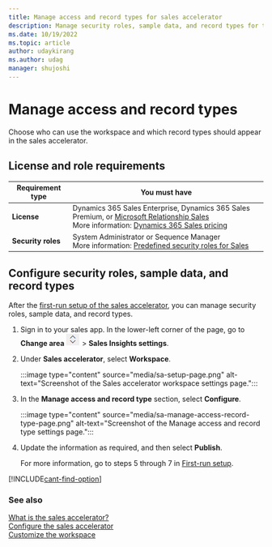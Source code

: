 ```yaml
---
title: Manage access and record types for sales accelerator
description: Manage security roles, sample data, and record types for the Dynamics 365 sales accelerator.
ms.date: 10/19/2022
ms.topic: article
author: udaykirang
ms.author: udag
manager: shujoshi
---
```


# Manage access and record types

Choose who can use the workspace and which record types should appear in the sales accelerator.

## License and role requirements

| Requirement type | You must have |
|------------------|---------------|
| **License** | Dynamics 365 Sales Enterprise, Dynamics 365 Sales Premium, or [Microsoft Relationship Sales](https://dynamics.microsoft.com/sales/relationship-sales/)<br>More information: [Dynamics 365 Sales pricing](https://dynamics.microsoft.com/sales/pricing/) |
| **Security roles** | System Administrator or Sequence Manager<br>More information: [Predefined security roles for Sales](security-roles-for-sales.md) |

## Configure security roles, sample data, and record types

After the [first-run setup of the sales accelerator](enable-configure-sales-accelerator.md#first-run-setup), you can manage security roles, sample data, and record types.

1. Sign in to your sales app. In the lower-left corner of the page, go to **Change area** ![change area.](media/change-area-icon.png) > **Sales Insights settings**.

1. Under **Sales accelerator**, select **Workspace**.

    :::image type="content" source="media/sa-setup-page.png" alt-text="Screenshot of the Sales accelerator workspace settings page.":::

1. In the **Manage access and record type** section, select **Configure**.

    :::image type="content" source="media/sa-manage-access-record-type-page.png" alt-text="Screenshot of the Manage access and record type settings page.":::

1. Update the information as required, and then select **Publish**.

    For more information, go to steps 5 through 7 in [First-run setup](enable-configure-sales-accelerator.md#first-run-set-up).

[!INCLUDE[cant-find-option](../includes/cant-find-option.md)]

### See also

[What is the sales accelerator?](sales-accelerator-intro.md)  
[Configure the sales accelerator](enable-configure-sales-accelerator.md)  
[Customize the workspace](customize-workspace-sales-accelerator.md)
